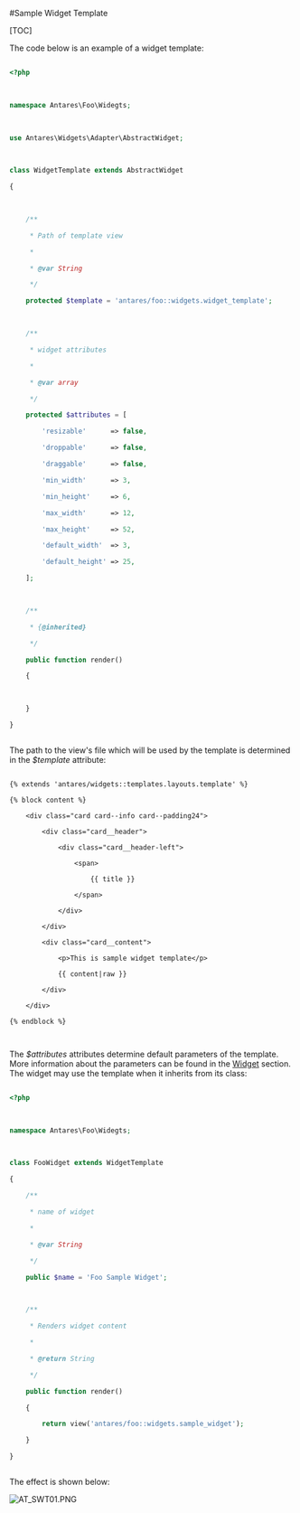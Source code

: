 
#Sample Widget Template  



[TOC]



The code below is an example of a widget template:



```php

<?php

 

namespace Antares\Foo\Widegts;

 

use Antares\Widgets\Adapter\AbstractWidget;

 

class WidgetTemplate extends AbstractWidget

{

 

    /**

     * Path of template view

     *

     * @var String

     */

    protected $template = 'antares/foo::widgets.widget_template';

 

    /**

     * widget attributes

     *

     * @var array

     */

    protected $attributes = [

        'resizable'      => false,

        'droppable'      => false,

        'draggable'      => false,

        'min_width'      => 3,

        'min_height'     => 6,

        'max_width'      => 12,

        'max_height'     => 52,

        'default_width'  => 3,

        'default_height' => 25,

    ];

 

    /**

     * {@inherited}

     */

    public function render()

    {

         

    }

}



```



The path to the view's file which will be used by the template is determined in the *$template* attribute:



```

{% extends 'antares/widgets::templates.layouts.template' %}

{% block content %}

    <div class="card card--info card--padding24">

        <div class="card__header">

            <div class="card__header-left">

                <span>

                    {{ title }}

                </span>

            </div>                       

        </div>

        <div class="card__content">

            <p>This is sample widget template</p>

            {{ content|raw }}

        </div>

    </div>

{% endblock %}



```



The *$attributes* attributes determine default parameters of the template. More information about the parameters can be found in the [Widget](https://inbssoftware.atlassian.net/wiki/display/AS/Widget#suk=ff80808158414c930158539a78050000) section. The widget may use the template when it inherits from its class:



```php

<?php

 

namespace Antares\Foo\Widegts;

 

class FooWidget extends WidgetTemplate

{

    /**

     * name of widget

     *

     * @var String

     */

    public $name = 'Foo Sample Widget';

 

    /**

     * Renders widget content

     *

     * @return String

     */

    public function render()

    {

        return view('antares/foo::widgets.sample_widget');

    }

}



```



The effect is shown below:



  ![AT_SWT01.PNG](https://raw.githubusercontent.com/antaresproject/docs/master/docs/img/docs/tutorials/sample_widget_template/AT_SWT01.PNG)
